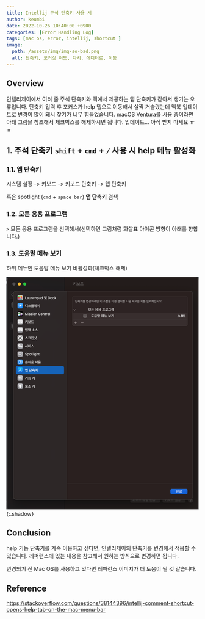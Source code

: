 ```yaml
---
title: Intellij 주석 단축키 사용 시
author: keumbi
date: 2022-10-26 10:40:00 +0900
categories: [Error Handling Log]
tags: [mac os, error, intellij, shortcut ]
image:
  path: /assets/img/img-so-bad.png
  alt: 단축키, 포커싱 이도, 다시, 에디터로, 이동
---
```


## Overview
인텔리제이에서 여러 줄 주석 단축키와 맥에서 제공하는 앱 단축키가 같아서 생기는 오류입니다. 단축키 입력 후 포커스가 help 탭으로 이동해서 살짝 거슬렸는데 맥북 업데이트로 변경이 많이 돼서 찾기가 너무 힘들었습니다. macOS Ventura를 사용 중이라면 아래 그림을 참조해서 체크박스를 해제하시면 됩니다. 업데이트... 아직 받지 마세요 ㅠㅠ


## 1. 주석 단축키 `shift` + `cmd` + `/` 사용 시 help 메뉴 활성화

### 1.1. 앱 단축키
시스템 설정 -> 키보드 -> 키보드 단축키 -> 앱 단축키

혹은 spotlight (`cmd` + `space bar`) **앱 단축키** 검색

### 1.2. 모든 응용 프로그램
 `>` 모든 응용 프로그램을 선택해서(선택하면 그림처럼 화살표 아이콘 방향이 아래를 향합니다.)

### 1.3. 도움말 메뉴 보기

하위 메뉴인 도움말 메뉴 보기 비활성화(체크박스 해제)


![설정 변경 ](/assets/img/img-mac-system.png){:.shadow}


## Conclusion
help 기능 단축키를 계속 이용하고 싶다면, 인텔리제이의 단축키를 변경해서 적용할 수 있습니다. 레퍼런스에 있는 내용을 참고해서 원하는 방식으로 변경하면 됩니다.

변경되기 전 Mac OS를 사용하고 있다면 레퍼런스 이미지가 더 도움이 될 것 같습니다.



## Reference

<https://stackoverflow.com/questions/38144396/intellij-comment-shortcut-opens-help-tab-on-the-mac-menu-bar>
